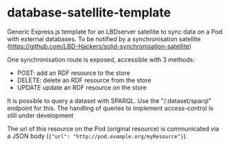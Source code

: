 # database-satellite-template
Generic Express.js template for an LBDserver satellite to sync data on a Pod with external databases. To be notified by a synchronisation satellite (https://github.com/LBD-Hackers/solid-synchronisation-satellite) 

One synchronisation route is exposed, accessible with 3 methods: 

* POST: add an RDF resource to the store
* DELETE: delete an RDF resource from the store
* UPDATE update an RDF resource on the store

It is possible to query a dataset with SPARQL. Use the "/:dataset/sparql" endpoint for this. The handling of queries to implement access-control is still under development

The url of this resource on the Pod (original resource) is communicated via a JSON body (`{"url": "http://pod.example.org/myResource"}`). 
